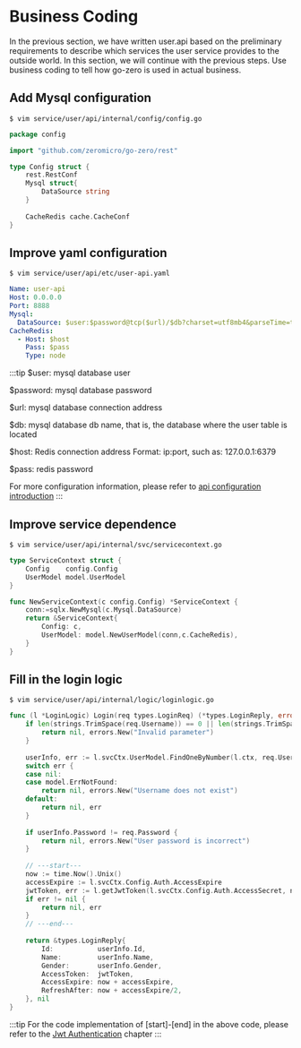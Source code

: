 # Business Coding

In the previous section, we have written user.api based on the preliminary requirements to describe which services the user service provides to the outside world. In this section, we will continue with the previous steps.
Use business coding to tell how go-zero is used in actual business.

## Add Mysql configuration
```shell
$ vim service/user/api/internal/config/config.go
```
```go
package config

import "github.com/zeromicro/go-zero/rest"

type Config struct {
    rest.RestConf
    Mysql struct{
        DataSource string
    }
    
    CacheRedis cache.CacheConf
}
```

## Improve yaml configuration
```shell
$ vim service/user/api/etc/user-api.yaml
```
```yaml
Name: user-api
Host: 0.0.0.0
Port: 8888
Mysql:
  DataSource: $user:$password@tcp($url)/$db?charset=utf8mb4&parseTime=true&loc=Asia%2FShanghai
CacheRedis:
  - Host: $host
    Pass: $pass
    Type: node
```

:::tip
$user: mysql database user

$password: mysql database password

$url: mysql database connection address

$db: mysql database db name, that is, the database where the user table is located

$host: Redis connection address Format: ip:port, such as: 127.0.0.1:6379

$pass: redis password

For more configuration information, please refer to [api configuration introduction](../configuration/api)
:::

## Improve service dependence
```shell
$ vim service/user/api/internal/svc/servicecontext.go
```
```go
type ServiceContext struct {
    Config    config.Config
    UserModel model.UserModel
}

func NewServiceContext(c config.Config) *ServiceContext {
    conn:=sqlx.NewMysql(c.Mysql.DataSource)
    return &ServiceContext{
        Config: c,
        UserModel: model.NewUserModel(conn,c.CacheRedis),
    }
}
```
## Fill in the login logic
```shell
$ vim service/user/api/internal/logic/loginlogic.go
```

```go
func (l *LoginLogic) Login(req types.LoginReq) (*types.LoginReply, error) {
    if len(strings.TrimSpace(req.Username)) == 0 || len(strings.TrimSpace(req.Password)) == 0 {
        return nil, errors.New("Invalid parameter")
    }
    
    userInfo, err := l.svcCtx.UserModel.FindOneByNumber(l.ctx, req.Username)
    switch err {
    case nil:
    case model.ErrNotFound:
        return nil, errors.New("Username does not exist")
    default:
        return nil, err
    }
    
    if userInfo.Password != req.Password {
        return nil, errors.New("User password is incorrect")
    }
    
    // ---start---
    now := time.Now().Unix()
    accessExpire := l.svcCtx.Config.Auth.AccessExpire
    jwtToken, err := l.getJwtToken(l.svcCtx.Config.Auth.AccessSecret, now, l.svcCtx.Config.Auth.AccessExpire, userInfo.Id)
    if err != nil {
        return nil, err
    }
    // ---end---
    
    return &types.LoginReply{
        Id:           userInfo.Id,
        Name:         userInfo.Name,
        Gender:       userInfo.Gender,
        AccessToken:  jwtToken,
        AccessExpire: now + accessExpire,
        RefreshAfter: now + accessExpire/2,
    }, nil
}  
```

:::tip
For the code implementation of [start]-[end] in the above code, please refer to the [Jwt Authentication](jwt) chapter
:::
